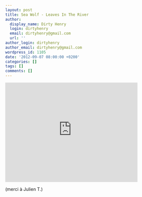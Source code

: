 ```yaml
---
layout: post
title: Sea Wolf - Leaves In The River
author:
  display_name: Dirty Henry
  login: dirtyhenry
  email: dirtyhenry@gmail.com
  url: ''
author_login: dirtyhenry
author_email: dirtyhenry@gmail.com
wordpress_id: 1105
date: '2012-09-07 08:00:00 +0200'
categories: []
tags: []
comments: []
---
```

<iframe width="420" height="315" src="http://www.youtube.com/embed/vu129ihLOyI" frameborder="0" allowfullscreen></iframe>

(merci à Julien T.)
